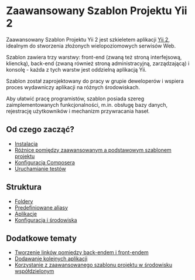 Zaawansowany Szablon Projektu Yii 2
===================================

Zaawansowany Szablon Projektu Yii 2 jest szkieletem aplikacji [Yii 2](http://www.yiiframework.com/), idealnym do 
stworzenia złożonych wielopoziomowych serwisów Web.

Szablon zawiera trzy warstwy: front-end (zwaną też stroną interfejsową, kliencką), back-end (zwaną również stroną 
administracyjną, zarządzającą) i konsolę - każda z tych warstw jest oddzielną aplikacją Yii.

Szablon został zaprojektowany do pracy w grupie deweloperów i wspiera proces wydawniczy aplikacji na różnych środowiskach.

Aby ułatwić pracę programistów, szablon posiada szereg zaimplementowanych funkcjonalności, m.in. obsługę bazy danych, 
rejestrację użytkowników i mechanizm przywracania haseł.

Od czego zacząć?
----------------

* [Instalacja](start-installation.md)
* [Różnice pomiędzy zaawansowanym a podstawowym szablonem projektu](start-comparison.md)
* [Konfiguracja Composera](start-composer.md)
* [Uruchamianie testów](start-testing.md)

Struktura
---------

* [Foldery](structure-directories.md)
* [Predefiniowane aliasy](structure-path-aliases.md)
* [Aplikacje](structure-applications.md)
* [Konfiguracja i środowiska](structure-environments.md)

Dodatkowe tematy
----------------

* [Tworzenie linków pomiędzy back-endem i front-endem](topic-link-backend-frontend.md)
* [Dodawanie kolejnych aplikacji](topic-adding-more-apps.md)
* [Korzystanie z zaawansowanego szablonu projektu w środowisku współdzielonym](topic-shared-hosting.md)
